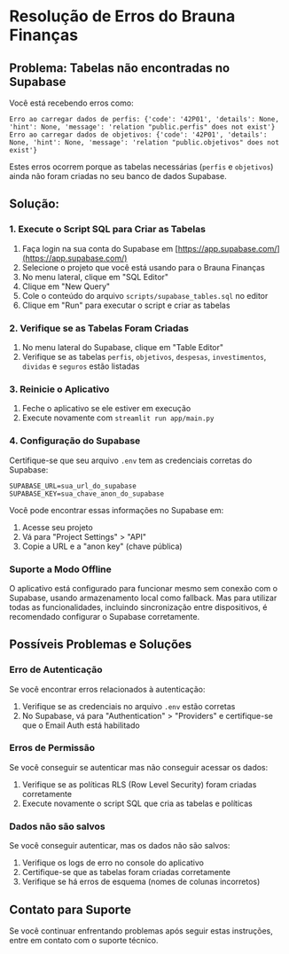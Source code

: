 # Resolução de Erros do Brauna Finanças

## Problema: Tabelas não encontradas no Supabase

Você está recebendo erros como:
```
Erro ao carregar dados de perfis: {'code': '42P01', 'details': None, 'hint': None, 'message': 'relation "public.perfis" does not exist'}
Erro ao carregar dados de objetivos: {'code': '42P01', 'details': None, 'hint': None, 'message': 'relation "public.objetivos" does not exist'}
```

Estes erros ocorrem porque as tabelas necessárias (`perfis` e `objetivos`) ainda não foram criadas no seu banco de dados Supabase.

## Solução:

### 1. Execute o Script SQL para Criar as Tabelas

1. Faça login na sua conta do Supabase em [https://app.supabase.com/](https://app.supabase.com/)
2. Selecione o projeto que você está usando para o Brauna Finanças
3. No menu lateral, clique em "SQL Editor"
4. Clique em "New Query"
5. Cole o conteúdo do arquivo `scripts/supabase_tables.sql` no editor
6. Clique em "Run" para executar o script e criar as tabelas

### 2. Verifique se as Tabelas Foram Criadas

1. No menu lateral do Supabase, clique em "Table Editor"
2. Verifique se as tabelas `perfis`, `objetivos`, `despesas`, `investimentos`, `dividas` e `seguros` estão listadas

### 3. Reinicie o Aplicativo

1. Feche o aplicativo se ele estiver em execução
2. Execute novamente com `streamlit run app/main.py`

### 4. Configuração do Supabase

Certifique-se que seu arquivo `.env` tem as credenciais corretas do Supabase:

```
SUPABASE_URL=sua_url_do_supabase
SUPABASE_KEY=sua_chave_anon_do_supabase
```

Você pode encontrar essas informações no Supabase em:
1. Acesse seu projeto
2. Vá para "Project Settings" > "API"
3. Copie a URL e a "anon key" (chave pública)

### Suporte a Modo Offline

O aplicativo está configurado para funcionar mesmo sem conexão com o Supabase, usando armazenamento local como fallback. Mas para utilizar todas as funcionalidades, incluindo sincronização entre dispositivos, é recomendado configurar o Supabase corretamente.

## Possíveis Problemas e Soluções

### Erro de Autenticação

Se você encontrar erros relacionados à autenticação:
1. Verifique se as credenciais no arquivo `.env` estão corretas
2. No Supabase, vá para "Authentication" > "Providers" e certifique-se que o Email Auth está habilitado

### Erros de Permissão

Se você conseguir se autenticar mas não conseguir acessar os dados:
1. Verifique se as políticas RLS (Row Level Security) foram criadas corretamente
2. Execute novamente o script SQL que cria as tabelas e políticas

### Dados não são salvos

Se você conseguir autenticar, mas os dados não são salvos:
1. Verifique os logs de erro no console do aplicativo
2. Certifique-se que as tabelas foram criadas corretamente
3. Verifique se há erros de esquema (nomes de colunas incorretos)

## Contato para Suporte

Se você continuar enfrentando problemas após seguir estas instruções, entre em contato com o suporte técnico. 